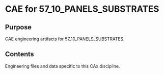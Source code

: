 # CAE for 57_10_PANELS_SUBSTRATES

## Purpose
CAE engineering artifacts for 57_10_PANELS_SUBSTRATES.

## Contents
Engineering files and data specific to this CAx discipline.
